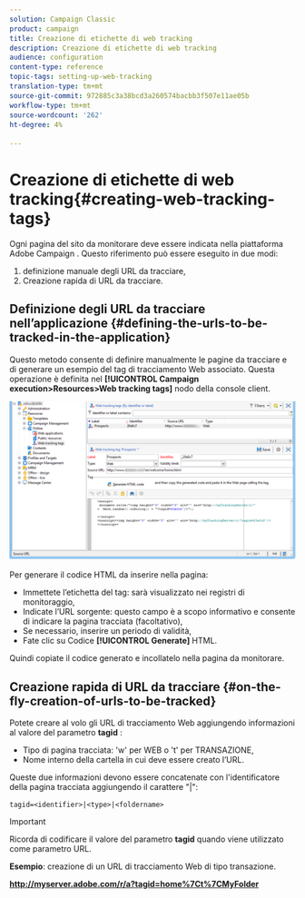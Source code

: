 ```yaml
---
solution: Campaign Classic
product: campaign
title: Creazione di etichette di web tracking
description: Creazione di etichette di web tracking
audience: configuration
content-type: reference
topic-tags: setting-up-web-tracking
translation-type: tm+mt
source-git-commit: 972885c3a38bcd3a260574bacbb3f507e11ae05b
workflow-type: tm+mt
source-wordcount: '262'
ht-degree: 4%

---
```



# Creazione di etichette di web tracking{#creating-web-tracking-tags}

Ogni pagina del sito da monitorare deve essere indicata nella piattaforma Adobe Campaign . Questo riferimento può essere eseguito in due modi:

1. definizione manuale degli URL da tracciare,
1. Creazione rapida di URL da tracciare.

## Definizione degli URL da tracciare nell’applicazione {#defining-the-urls-to-be-tracked-in-the-application}

Questo metodo consente di definire manualmente le pagine da tracciare e di generare un esempio del tag di tracciamento Web associato. Questa operazione è definita nel **[!UICONTROL Campaign execution>Resources>Web tracking tags]** nodo della console client.

![](assets/d_ncs_integration_webtracking_screen.png)

Per generare il codice HTML da inserire nella pagina:

* Immettete l’etichetta del tag: sarà visualizzato nei registri di monitoraggio,
* Indicate l’URL sorgente: questo campo è a scopo informativo e consente di indicare la pagina tracciata (facoltativo),
* Se necessario, inserire un periodo di validità,
* Fate clic su Codice **[!UICONTROL Generate]** HTML.

Quindi copiate il codice generato e incollatelo nella pagina da monitorare.

## Creazione rapida di URL da tracciare {#on-the-fly-creation-of-urls-to-be-tracked}

Potete creare al volo gli URL di tracciamento Web aggiungendo informazioni al valore del parametro **tagid** :

* Tipo di pagina tracciata: &#39;w&#39; per WEB o &#39;t&#39; per TRANSAZIONE,
* Nome interno della cartella in cui deve essere creato l’URL.

Queste due informazioni devono essere concatenate con l&#39;identificatore della pagina tracciata aggiungendo il carattere &quot;|&quot;:

```
tagid=<identifier>|<type>|<foldername>
```

>[!IMPORTANT]
>
>Ricorda di codificare il valore del parametro **tagid** quando viene utilizzato come parametro URL.

**Esempio**: creazione di un URL di tracciamento Web di tipo transazione.

**http://myserver.adobe.com/r/a?tagid=home%7Ct%7CMyFolder**
